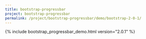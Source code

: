 ```yaml
---
title: bootstrap-progressbar
project: bootstrap-progressbar
permalink: /project/bootstrap-progressbar/demo/bootstrap-2-0-1/
---
```


{% include bootstrap_progressbar_demo.html version="2.0.1" %}

